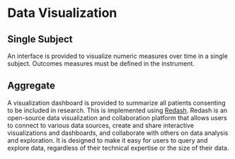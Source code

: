 # Data Visualization

## Single Subject
An interface is provided to visualize numeric measures over time in a single subject. Outcomes measures must be defined in the instrument. 

## Aggregate

A visualization dashboard is provided to summarize all patients consenting to be included in research. This is implemented using [Redash](https://redash.io/). Redash is an open-source data visualization and collaboration platform that allows users to connect to various data sources, create and share interactive visualizations and dashboards, and collaborate with others on data analysis and exploration. It is designed to make it easy for users to query and explore data, regardless of their technical expertise or the size of their data. 
